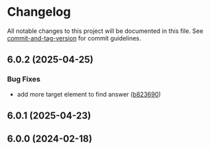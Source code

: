 # Changelog

All notable changes to this project will be documented in this file. See [commit-and-tag-version](https://github.com/absolute-version/commit-and-tag-version) for commit guidelines.

## 6.0.2 (2025-04-25)


### Bug Fixes

* add more target element to find answer ([b823690](https://github.com/moontai0724/bahamut-sign-helper-script/commit/b823690b101b0d21efb37926b47cb47c9dcb2f0b))

## 6.0.1 (2025-04-23)

## 6.0.0 (2024-02-18)
